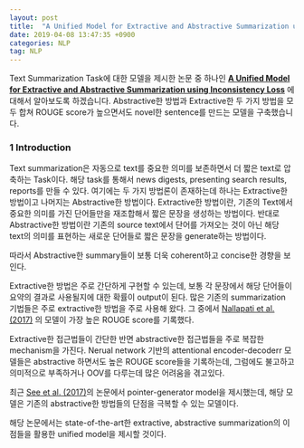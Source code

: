 ```yaml
---
layout: post
title:  "A Unified Model for Extractive and Abstractive Summarization using Inconsistency Loss"
date: 2019-04-08 13:47:35 +0900
categories: NLP
tag: NLP
---
```



Text Summarization Task에 대한 모델을 제시한 논문 중 하나인 **[A Unified Model for Extractive and Abstractive Summarization using Inconsistency Loss](https://aclweb.org/anthology/P18-1013)** 에 대해서 알아보도록 하겠습니다. Abstractive한 방법과 Extractive한 두 가지 방법을 모두 합쳐 ROUGE score가 높으면서도 novel한 sentence를 만드는 모델을 구축했습니다.

### 1 Introduction

Text summarization은 자동으로 text를 중요한 의미를 보존하면서 더 짧은 text로 압축하는 Task이다. 해당 task를 통해서 news digests, presenting search results, reports를 만들 수 있다. 여기에는 두 가지 방법론이 존재하는데 하나는 Extractive한 방법이고 나머지는 Abstractive한 방법이다. Extractive한 방법이란, 기존의 Text에서 중요한 의미를 가진 단어들만을 재조합해서 짧은 문장을 생성하는 방법이다. 반대로 Abstractive한 방법이란 기존의 source text에서 단어를 가져오는 것이 아닌 해당 text의 의미를 표현하는 새로운 단어들로 짧은 문장을 generate하는 방법이다.

따라서 Abstractive한 summary들이 보통 더욱 coherent하고 concise한 경향을 보인다.

Extractive한 방법은 주로 간단하게 구현할 수 있는데, 보통 각 문장에서 해당 단어들이 요약의 결과로 사용될지에 대한 확률이 output이 된다. 많은 기존의 summarization 기법들은 주로 extractive한 방법을 주로 사용해 왔다. 그 중에서 [Nallapati et al. (2017)](https://aaai.org/ocs/index.php/AAAI/AAAI17/paper/viewPDFInterstitial/14636/14080) 의 모델이 가장 높은 ROUGE score를 기록했다.

Extractive한 접근법들이 간단한 반면 abstractive한 접근법들을 주로 복잡한 mechanism을 가진다. Nerual network 기반의 attentional encoder-decoderr 모델들은 abstractive 하면서도 높은 ROUGE score들을 기록하는데, 그럼에도 불고하고 의미적으로 부족하거나 OOV를 다루는데 많은 어려움을 겪고있다.

최근 [See et al. (2017)](https://nlp.stanford.edu/pubs/see2017get.pdf)의 논문에서 pointer-generator model을 제시했는데, 해당 모델은 기존의 abstractive한 방법들의 단점을 극복할 수 있는 모델이다.

해당 논문에서는 state-of-the-art한 extractive, abstractive summarization의 이점들을 활용한 unified model을 제시할 것이다. 
